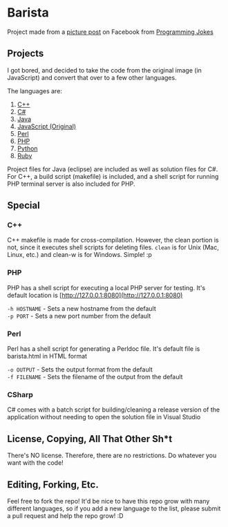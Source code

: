 # Barista
Project made from a [picture post](https://www.facebook.com/programmingjokes/posts/652247888278181:0) on Facebook from [Programming Jokes](https://www.facebook.com/programmingjokes/)

## Projects
I got bored, and decided to take the code from the original image (in JavaScript) and convert that over to a few other languages.

The languages are:  
1. [C++](https://github.com/pazuzu156/Barista/tree/master/cpp)  
2. [C#](https://github.com/pazuzu156/Barista/tree/master/csharp)  
3. [Java](https://github.com/pazuzu156/Barista/tree/master/java)  
4. [JavaScript (Original)](https://github.com/pazuzu156/Barista/tree/master/js)  
5. [Perl](https://github.com/pazuzu156/Barista/tree/master/perl)  
6. [PHP](https://github.com/pazuzu156/Barista/tree/master/php)  
7. [Python](https://github.com/pazuzu156/Barista/tree/master/python)  
8. [Ruby](https://github.com/pazuzu156/Barista/tree/master/ruby)

Project files for Java (eclipse) are included as well as solution files for C#. For C++, a build script (makefile) is included, and a shell script for running PHP terminal server is also included for PHP.

## Special
### C++
C++ makefile is made for cross-compilation. However, the clean portion is not, since it executes shell scripts for deleting files. `clean` is for Unix (Mac, Linux, etc.) and clean-w is for Windows. Simple! :p

### PHP
PHP has a shell script for executing a local PHP server for testing. It's default location is [http://127.0.0.1:8080](http://127.0.0.1:8080)

`-h HOSTNAME` - Sets a new hostname from the default  
`-p PORT` - Sets a new port number from the default

### Perl
Perl has a shell script for generating a Perldoc file. It's default file is barista.html in HTML format

`-o OUTPUT` - Sets the output format from the default  
`-f FILENAME` - Sets the filename of the output from the default

### CSharp
C# comes with a batch script for building/cleaning a release version of the application without needing to open the solution file in Visual Studio

## License, Copying, All That Other Sh*t
There's NO license. Therefore, there are no restrictions. Do whatever you want with the code!

## Editing, Forking, Etc.
Feel free to fork the repo! It'd be nice to have this repo grow with many different languages, so if you add a new language to the list, please submit a pull request and help the repo grow! :D
